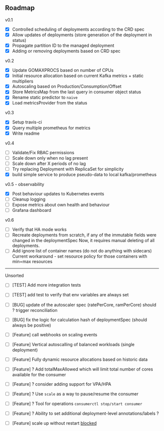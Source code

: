 ## Roadmap
v0.1
* [x] Controlled scheduling of deployments according to the CRD spec
* [x] Allow updates of deployments (store generation of the deployment in status)
* [x] Propagate partition ID to the managed deployment
* [x] Adding or removing deployments based on CRD spec

v0.2
* [x] Update GOMAXPROCS based on number of CPUs
* [x] Initial resource allocation based on current Kafka metrics + static multipliers
* [x] Autoscaling based on Production/Consumption/Offset
* [x] Store MetricsMap from the last query in consumer object status
* [x] Rename static predictor to `naive`
* [x] Load metricsProvider from the status

v0.3
* [x] Setup travis-ci
* [x] Query multiple prometheus for metrics
* [x] Write readme

v0.4
* [ ] Validate/Fix RBAC permissions
* [ ] Scale down only when no lag present
* [ ] Scale down after X periods of no lag
* [ ] Try replacing Deployment with ReplicaSet for simplicity 
* [x] build simple service to produce pseudo-data to local kafka/prometheus

v0.5  - observability
* [x] Post behaviour updates to Kubernetes events
* [ ] Cleanup logging
* [ ] Expose metrics about own health and behaviour
* [ ] Grafana dashboard

v0.6
* [ ] Verify that HA mode works
* [ ] Recreate deployments from scratch, if any of the immutable fields were changed in the deploymentSpec
      Now, it requires manual deleting of all deployments.
* [ ] Add ignore list of container names (do not do anything with sidecars)
      Current workaround - set resource policy for those containers with min=max resources

-------
Unsorted
* [ ] [TEST] Add more integration tests 
* [ ] [TEST] add test to verify that env variables are always set 
* [ ] [BUG] update of the autoscaler spec (ratePerCore, ramPerCore) should ? trigger reconciliation
* [ ] [BUG] fix the logic for calculation hash of deploymentSpec (should always be positive)

* [ ] [Feature] call webhooks on scaling events
* [ ] [Feature] Vertical autoscalling of balanced workloads (single deployment)
* [ ] [Feature] Fully dynamic resource allocations based on historic data
* [ ] [Feature] ? Add totalMaxAllowed which will limit total number of cores available for the consumer
* [ ] [Feature] ? consider adding support for VPA/HPA 
* [ ] [Feature] ? Use `scale` as a way to pause/resume the consumer
* [ ] [Feature] ? Tool for operations `consumerctl stop/start consumer`
* [ ] [Feature] ? Ability to set additional deployment-level annotations/labels ?
* [ ] [Feature] scale up without restart [blocked](https://github.com/kubernetes/kubernetes/issues/5774)
